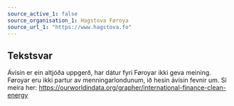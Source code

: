 ```yaml
---
source_active_1: false
source_organisation_1: Hagstova Føroya
source_url_1: "https://www.hagstova.fo"
---
```

## Tekstsvar  
Ávísin er ein altjóða uppgerð, har dátur fyri Føroyar ikki geva meining. Føroyar eru ikki partur av menningarlondunum, ið hesin ávísin fevnir um.
Sí meira her: https://ourworldindata.org/grapher/international-finance-clean-energy

